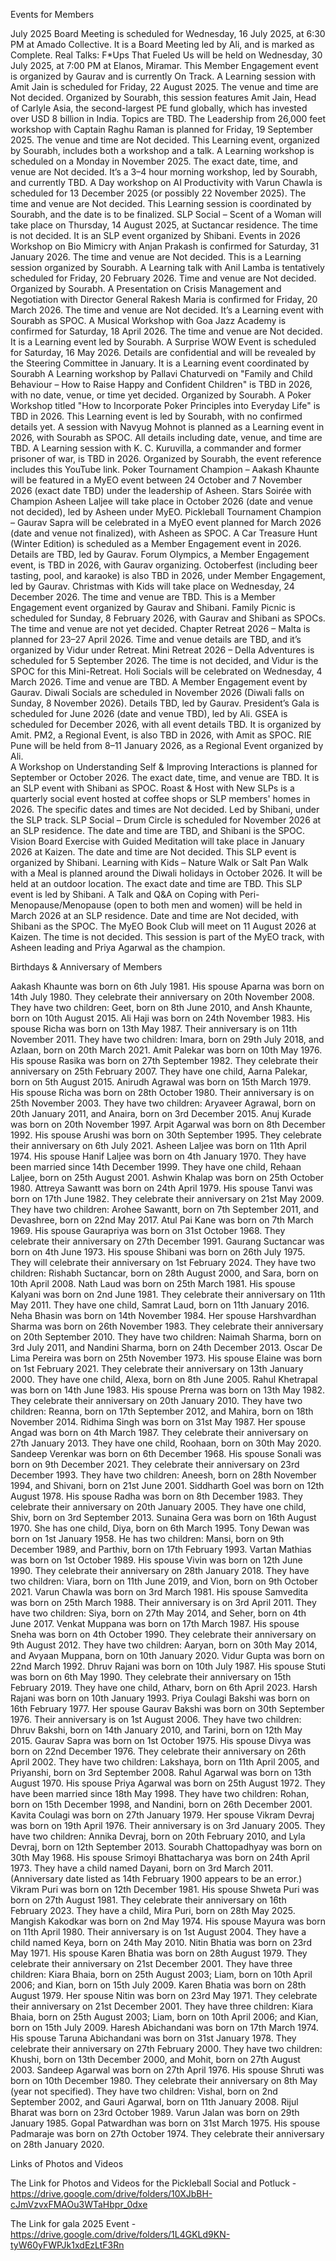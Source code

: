 Events for Members

July 2025 Board Meeting is scheduled for Wednesday, 16 July 2025, at 6:30 PM at Amado Collective. It is a Board Meeting led by Ali, and is marked as Complete.
Real Talks: F*Ups That Fueled Us will be held on Wednesday, 30 July 2025, at 7:00 PM at Elanos, Miramar. This Member Engagement event is organized by Gaurav and is currently On Track.
A Learning session with Amit Jain is scheduled for Friday, 22 August 2025. The venue and time are Not decided. Organized by Sourabh, this session features Amit Jain, Head of Carlyle Asia, the second-largest PE fund globally, which has invested over USD 8 billion in India. Topics are TBD.
The Leadership from 26,000 feet workshop with Captain Raghu Raman is planned for Friday, 19 September 2025. The venue and time are Not decided. This Learning event, organized by Sourabh, includes both a workshop and a talk.
A Learning workshop is scheduled on a Monday in November 2025. The exact date, time, and venue are Not decided. It’s a 3–4 hour morning workshop, led by Sourabh, and currently TBD.
A Day workshop on AI Productivity with Varun Chawla is scheduled for 13 December 2025 (or possibly 22 November 2025). The time and venue are Not decided. This Learning session is coordinated by Sourabh, and the date is to be finalized.
SLP Social – Scent of a Woman will take place on Thursday, 14 August 2025, at Suctancar residence. The time is not decided. It is an SLP event organized by Shibani.
Events in 2026
Workshop on Bio Mimicry with Anjan Prakash is confirmed for Saturday, 31 January 2026. The time and venue are Not decided. This is a Learning session organized by Sourabh.
A Learning talk with Anil Lamba is tentatively scheduled for Friday, 20 February 2026. Time and venue are Not decided. Organized by Sourabh.
A Presentation on Crisis Management and Negotiation with Director General Rakesh Maria is confirmed for Friday, 20 March 2026. The time and venue are Not decided. It’s a Learning event with Sourabh as SPOC.
A Musical Workshop with Goa Jazz Academy is confirmed for Saturday, 18 April 2026. The time and venue are Not decided. It is a Learning event led by Sourabh.
A Surprise WOW Event is scheduled for Saturday, 16 May 2026. Details are confidential and will be revealed by the Steering Committee in January. It is a Learning event coordinated by Sourabh
A Learning workshop by Pallavi Chaturvedi on "Family and Child Behaviour – How to Raise Happy and Confident Children" is TBD in 2026, with no date, venue, or time yet decided. Organized by Sourabh.
A Poker Workshop titled "How to Incorporate Poker Principles into Everyday Life" is TBD in 2026. This Learning event is led by Sourabh, with no confirmed details yet.
A session with Navyug Mohnot is planned as a Learning event in 2026, with Sourabh as SPOC. All details including date, venue, and time are TBD.
A Learning session with K. C. Kuruvilla, a commander and former prisoner of war, is TBD in 2026. Organized by Sourabh, the event reference includes this YouTube link.
Poker Tournament Champion – Aakash Khaunte will be featured in a MyEO event between 24 October and 7 November 2026 (exact date TBD) under the leadership of Asheen.
Stars Soirée with Champion Asheen Laljee will take place in October 2026 (date and venue not decided), led by Asheen under MyEO.
Pickleball Tournament Champion – Gaurav Sapra will be celebrated in a MyEO event planned for March 2026 (date and venue not finalized), with Asheen as SPOC.
A Car Treasure Hunt (Winter Edition) is scheduled as a Member Engagement event in 2026. Details are TBD, led by Gaurav.
Forum Olympics, a Member Engagement event, is TBD in 2026, with Gaurav organizing.
Octoberfest (including beer tasting, pool, and karaoke) is also TBD in 2026, under Member Engagement, led by Gaurav.
Christmas with Kids will take place on Wednesday, 24 December 2026. The time and venue are TBD. This is a Member Engagement event organized by Gaurav and Shibani.
Family Picnic is scheduled for Sunday, 8 February 2026, with Gaurav and Shibani as SPOCs. The time and venue are not yet decided.
Chapter Retreat 2026 – Malta is planned for 23–27 April 2026. Time and venue details are TBD, and it’s organized by Vidur under Retreat.
Mini Retreat 2026 – Della Adventures is scheduled for 5 September 2026. The time is not decided, and Vidur is the SPOC for this Mini-Retreat.
Holi Socials will be celebrated on Wednesday, 4 March 2026. Time and venue are TBD. A Member Engagement event by Gaurav.
Diwali Socials are scheduled in November 2026 (Diwali falls on Sunday, 8 November 2026). Details TBD, led by Gaurav.
President’s Gala is scheduled for June 2026 (date and venue TBD), led by Ali.
GSEA is scheduled for December 2026, with all event details TBD. It is organized by Amit.
PM2, a Regional Event, is also TBD in 2026, with Amit as SPOC.
RIE Pune will be held from 8–11 January 2026, as a Regional Event organized by Ali.    
A Workshop on Understanding Self & Improving Interactions is planned for September or October 2026. The exact date, time, and venue are TBD. It is an SLP event with Shibani as SPOC.
Roast & Host with New SLPs is a quarterly social event hosted at coffee shops or SLP members' homes in 2026. The specific dates and times are Not decided. Led by Shibani, under the SLP track.
SLP Social – Drum Circle is scheduled for November 2026 at an SLP residence. The date and time are TBD, and Shibani is the SPOC.
Vision Board Exercise with Guided Meditation will take place in January 2026 at Kaizen. The date and time are Not decided. This SLP event is organized by Shibani.
Learning with Kids – Nature Walk or Salt Pan Walk with a Meal is planned around the Diwali holidays in October 2026. It will be held at an outdoor location. The exact date and time are TBD. This SLP event is led by Shibani.
A Talk and Q&A on Coping with Peri-Menopause/Menopause (open to both men and women) will be held in March 2026 at an SLP residence. Date and time are Not decided, with Shibani as the SPOC.
The MyEO Book Club will meet on 11 August 2026 at Kaizen. The time is not decided. This session is part of the MyEO track, with Asheen leading and Priya Agarwal as the champion.

Birthdays & Anniversary of Members

Aakash Khaunte was born on 6th July 1981. His spouse Aparna was born on 14th July 1980. They celebrate their anniversary on 20th November 2008. They have two children: Geet, born on 8th June 2010, and Ansh Khaunte, born on 10th August 2015.
Ali Haji was born on 24th November 1983. His spouse Richa was born on 13th May 1987. Their anniversary is on 11th November 2011. They have two children: Imara, born on 29th July 2018, and Azlaan, born on 20th March 2021.
Amit Palekar was born on 10th May 1976. His spouse Rasika was born on 27th September 1982. They celebrate their anniversary on 25th February 2007. They have one child, Aarna Palekar, born on 5th August 2015.
Anirudh Agrawal was born on 15th March 1979. His spouse Richa was born on 28th October 1980. Their anniversary is on 25th November 2003. They have two children: Aryaveer Agrawal, born on 20th January 2011, and Anaira, born on 3rd December 2015.
Anuj Kurade was born on 20th November 1997.
Arpit Agarwal was born on 8th December 1992. His spouse Arushi was born on 30th September 1995. They celebrate their anniversary on 6th July 2021.
Asheen Laljee was born on 11th April 1974. His spouse Hanif Laljee was born on 4th January 1970. They have been married since 14th December 1999. They have one child, Rehaan Laljee, born on 25th August 2001.
Ashwin Khalap was born on 25th October 1980.
Attreya Sawantt was born on 24th April 1979. His spouse Tanvi was born on 17th June 1982. They celebrate their anniversary on 21st May 2009. They have two children: Arohee Sawantt, born on 7th September 2011, and Devashree, born on 22nd May 2017.
Atul Pai Kane was born on 7th March 1969. His spouse Gaurapriya was born on 31st October 1968. They celebrate their anniversary on 27th December 1991.
Gaurang Suctancar was born on 4th June 1973. His spouse Shibani was born on 26th July 1975. They will celebrate their anniversary on 1st February 2024. They have two children: Rishabh Suctancar, born on 28th August 2000, and Sara, born on 10th April 2008.
Nath Laud was born on 25th March 1981. His spouse Kalyani was born on 2nd June 1981. They celebrate their anniversary on 11th May 2011. They have one child, Samrat Laud, born on 11th January 2016.
Neha Bhasin was born on 14th November 1984. Her spouse Harshvardhan Sharma was born on 26th November 1983. They celebrate their anniversary on 20th September 2010. They have two children: Naimah Sharma, born on 3rd July 2011, and Nandini Sharma, born on 24th December 2013.
Oscar De Lima Pereira was born on 25th November 1973. His spouse Elaine was born on 1st February 2021. They celebrate their anniversary on 13th January 2000. They have one child, Alexa, born on 8th June 2005.
Rahul Khetrapal was born on 14th June 1983. His spouse Prerna was born on 13th May 1982. They celebrate their anniversary on 20th January 2010. They have two children: Reanna, born on 17th September 2012, and Mahira, born on 18th November 2014.
Ridhima Singh was born on 31st May 1987. Her spouse Angad was born on 4th March 1987. They celebrate their anniversary on 27th January 2013. They have one child, Roohaan, born on 30th May 2020.
Sandeep Verenkar was born on 6th December 1968. His spouse Sonali was born on 9th December 2021. They celebrate their anniversary on 23rd December 1993. They have two children: Aneesh, born on 28th November 1994, and Shivani, born on 21st June 2001.
Siddharth Goel was born on 12th August 1978. His spouse Radha was born on 8th December 1983. They celebrate their anniversary on 20th January 2005. They have one child, Shiv, born on 3rd September 2013.
Sunaina Gera was born on 16th August 1970. She has one child, Diya, born on 6th March 1995.
Tony Dewan was born on 1st January 1958. He has two children: Mansi, born on 9th December 1989, and Parthiv, born on 17th February 1993.
Vartan Mathias was born on 1st October 1989. His spouse Vivin was born on 12th June 1990. They celebrate their anniversary on 28th January 2018. They have two children: Viara, born on 11th June 2019, and Vion, born on 9th October 2021.
Varun Chawla was born on 3rd March 1981. His spouse Samvedita was born on 25th March 1988. Their anniversary is on 3rd April 2011. They have two children: Siya, born on 27th May 2014, and Seher, born on 4th June 2017.
Venkat Muppana was born on 17th March 1987. His spouse Sneha was born on 4th October 1990. They celebrate their anniversary on 9th August 2012. They have two children: Aaryan, born on 30th May 2014, and Avyaan Muppana, born on 10th January 2020.
Vidur Gupta was born on 22nd March 1992.
Dhruv Rajani was born on 10th July 1987. His spouse Stuti was born on 6th May 1990. They celebrate their anniversary on 15th February 2019. They have one child, Atharv, born on 6th April 2023.
Harsh Rajani was born on 10th January 1993.
Priya Coulagi Bakshi was born on 16th February 1977. Her spouse Gaurav Bakshi was born on 30th September 1976. Their anniversary is on 1st August 2006. They have two children: Dhruv Bakshi, born on 14th January 2010, and Tarini, born on 12th May 2015.
Gaurav Sapra was born on 1st October 1975. His spouse Divya was born on 22nd December 1976. They celebrate their anniversary on 26th April 2002. They have two children: Lakshaya, born on 11th April 2005, and Priyanshi, born on 3rd September 2008.
Rahul Agarwal was born on 13th August 1970. His spouse Priya Agarwal was born on 25th August 1972. They have been married since 18th May 1998. They have two children: Rohan, born on 15th December 1998, and Nandini, born on 26th December 2001.
Kavita Coulagi was born on 27th January 1979. Her spouse Vikram Devraj was born on 19th April 1976. Their anniversary is on 3rd January 2005. They have two children: Annika Devraj, born on 20th February 2010, and Lyla Devraj, born on 12th September 2013.
Sourabh Chattopadhyay was born on 30th May 1968. His spouse Srimoyi Bhattacharya was born on 24th April 1973. They have a child named Dayani, born on 3rd March 2011. (Anniversary date listed as 14th February 1900 appears to be an error.)
Vikram Puri was born on 12th December 1981. His spouse Shweta Puri was born on 27th August 1981. They celebrate their anniversary on 16th February 2023. They have a child, Mira Puri, born on 28th May 2025.
Mangish Kakodkar was born on 2nd May 1974. His spouse Mayura was born on 11th April 1980. Their anniversary is on 1st August 2004. They have a child named Keya, born on 24th May 2010.
Nitin Bhatia was born on 23rd May 1971. His spouse Karen Bhatia was born on 28th August 1979. They celebrate their anniversary on 21st December 2001. They have three children: Kiara Bhaia, born on 25th August 2003; Liam, born on 10th April 2006; and Kian, born on 15th July 2009.
Karen Bhatia was born on 28th August 1979. Her spouse Nitin was born on 23rd May 1971. They celebrate their anniversary on 21st December 2001. They have three children: Kiara Bhaia, born on 25th August 2003; Liam, born on 10th April 2006; and Kian, born on 15th July 2009.
Haresh Abichandani was born on 17th March 1974. His spouse Taruna Abichandani was born on 31st January 1978. They celebrate their anniversary on 27th February 2000. They have two children: Khushi, born on 13th December 2000, and Mohit, born on 27th August 2003.
Sandeep Agarwal was born on 27th April 1976. His spouse Shruti was born on 10th December 1980. They celebrate their anniversary on 8th May (year not specified). They have two children: Vishal, born on 2nd September 2002, and Gauri Agarwal, born on 11th January 2008.
Rijul Bharat was born on 23rd October 1989.
Varun Jalan was born on 29th January 1985.
Gopal Patwardhan was born on 31st March 1975. His spouse Padmaraje was born on 27th October 1974. They celebrate their anniversary on 28th January 2020.

Links of Photos and Videos

The Link for Photos and Videos for the Pickleball Social and Potluck - https://drive.google.com/drive/folders/10XJbBH-cJmVzvxFMAOu3WTaHbpr_0dxe

The Link for gala 2025 Event - https://drive.google.com/drive/folders/1L4GKLd9KN-tyW60yFWPJk1xdEzLtF3Rn